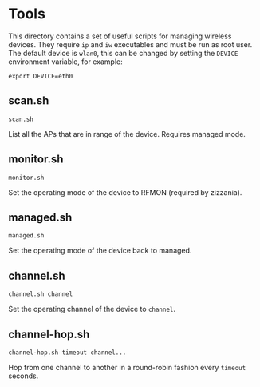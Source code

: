 Tools
=====

This directory contains a set of useful scripts for managing wireless
devices. They require `ip` and `iw` executables and must be run as root
user. The default device is `wlan0`, this can be changed by setting the `DEVICE`
environment variable, for example:

    export DEVICE=eth0

scan.sh
-------

    scan.sh

List all the APs that are in range of the device. Requires managed mode.

monitor.sh
----------

    monitor.sh

Set the operating mode of the device to RFMON (required by zizzania).

managed.sh
----------

    managed.sh

Set the operating mode of the device back to managed.

channel.sh
----------

    channel.sh channel

Set the operating channel of the device to `channel`.

channel-hop.sh
--------------

    channel-hop.sh timeout channel...

Hop from one channel to another in a round-robin fashion every `timeout`
seconds.
